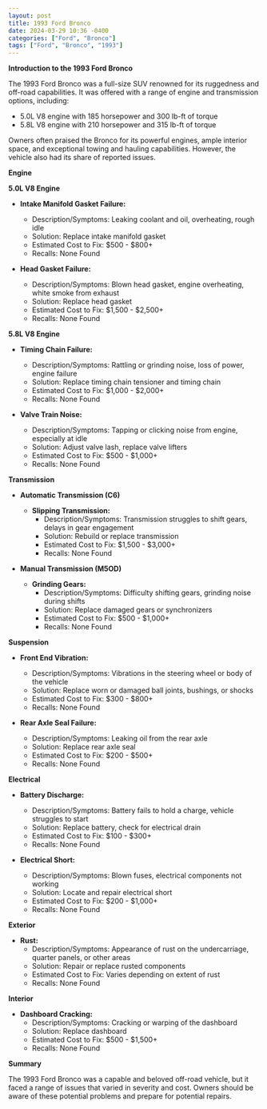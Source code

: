 ```yaml
---
layout: post
title: 1993 Ford Bronco
date: 2024-03-29 10:36 -0400
categories: ["Ford", "Bronco"]
tags: ["Ford", "Bronco", "1993"]
---
```

**Introduction to the 1993 Ford Bronco**

The 1993 Ford Bronco was a full-size SUV renowned for its ruggedness and off-road capabilities. It was offered with a range of engine and transmission options, including:
- 5.0L V8 engine with 185 horsepower and 300 lb-ft of torque
- 5.8L V8 engine with 210 horsepower and 315 lb-ft of torque

Owners often praised the Bronco for its powerful engines, ample interior space, and exceptional towing and hauling capabilities. However, the vehicle also had its share of reported issues.

**Engine**

**5.0L V8 Engine**

- **Intake Manifold Gasket Failure:**
    - Description/Symptoms: Leaking coolant and oil, overheating, rough idle
    - Solution: Replace intake manifold gasket
    - Estimated Cost to Fix: $500 - $800+
    - Recalls: None Found

- **Head Gasket Failure:**
    - Description/Symptoms: Blown head gasket, engine overheating, white smoke from exhaust
    - Solution: Replace head gasket
    - Estimated Cost to Fix: $1,500 - $2,500+
    - Recalls: None Found

**5.8L V8 Engine**

- **Timing Chain Failure:**
    - Description/Symptoms: Rattling or grinding noise, loss of power, engine failure
    - Solution: Replace timing chain tensioner and timing chain
    - Estimated Cost to Fix: $1,000 - $2,000+
    - Recalls: None Found

- **Valve Train Noise:**
    - Description/Symptoms: Tapping or clicking noise from engine, especially at idle
    - Solution: Adjust valve lash, replace valve lifters
    - Estimated Cost to Fix: $500 - $1,000+
    - Recalls: None Found

**Transmission**

- **Automatic Transmission (C6)**

    - **Slipping Transmission:**
        - Description/Symptoms: Transmission struggles to shift gears, delays in gear engagement
        - Solution: Rebuild or replace transmission
        - Estimated Cost to Fix: $1,500 - $3,000+
        - Recalls: None Found

- **Manual Transmission (M5OD)**

    - **Grinding Gears:**
        - Description/Symptoms: Difficulty shifting gears, grinding noise during shifts
        - Solution: Replace damaged gears or synchronizers
        - Estimated Cost to Fix: $500 - $1,000+
        - Recalls: None Found

**Suspension**

- **Front End Vibration:**
    - Description/Symptoms: Vibrations in the steering wheel or body of the vehicle
    - Solution: Replace worn or damaged ball joints, bushings, or shocks
    - Estimated Cost to Fix: $300 - $800+
    - Recalls: None Found

- **Rear Axle Seal Failure:**
    - Description/Symptoms: Leaking oil from the rear axle
    - Solution: Replace rear axle seal
    - Estimated Cost to Fix: $200 - $500+
    - Recalls: None Found

**Electrical**

- **Battery Discharge:**
    - Description/Symptoms: Battery fails to hold a charge, vehicle struggles to start
    - Solution: Replace battery, check for electrical drain
    - Estimated Cost to Fix: $100 - $300+
    - Recalls: None Found

- **Electrical Short:**
    - Description/Symptoms: Blown fuses, electrical components not working
    - Solution: Locate and repair electrical short
    - Estimated Cost to Fix: $200 - $1,000+
    - Recalls: None Found

**Exterior**

- **Rust:**
    - Description/Symptoms: Appearance of rust on the undercarriage, quarter panels, or other areas
    - Solution: Repair or replace rusted components
    - Estimated Cost to Fix: Varies depending on extent of rust
    - Recalls: None Found

**Interior**

- **Dashboard Cracking:**
    - Description/Symptoms: Cracking or warping of the dashboard
    - Solution: Replace dashboard
    - Estimated Cost to Fix: $500 - $1,500+
    - Recalls: None Found

**Summary**

The 1993 Ford Bronco was a capable and beloved off-road vehicle, but it faced a range of issues that varied in severity and cost. Owners should be aware of these potential problems and prepare for potential repairs.
